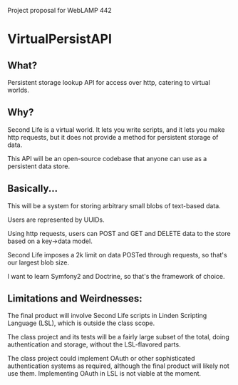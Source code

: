 Project proposal for WebLAMP 442

VirtualPersistAPI
==

What?
--

Persistent storage lookup API for access over http, catering to virtual worlds.

Why?
--

Second Life is a virtual world. It lets you write scripts, and it lets you make http requests, but it does not provide a method for persistent storage of data.

This API will be an open-source codebase that anyone can use as a persistent data store.

Basically...
--

This will be a system for storing arbitrary small blobs of text-based data.

Users are represented by UUIDs.

Using http requests, users can POST and GET and DELETE data to the store based on a key->data model.

Second Life imposes a 2k limit on data POSTed through requests, so that's our largest blob size.

I want to learn Symfony2 and Doctrine, so that's the framework of choice.

Limitations and Weirdnesses:
--

The final product will involve Second Life scripts in Linden Scripting Language (LSL), which is outside the class scope.

The class project and its tests will be a fairly large subset of the total, doing authentication and storage, without the LSL-flavored parts.

The class project could implement OAuth or other sophisticated authentication systems as required, although the final product will likely not use them. Implementing OAuth in LSL is not viable at the moment.
